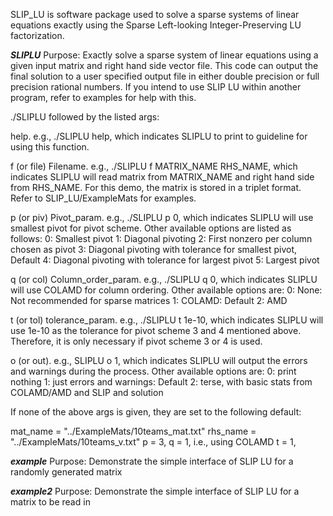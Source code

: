 SLIP_LU is software package used to solve a sparse systems of linear equations
exactly using the Sparse Left-looking Integer-Preserving LU factorization.

*********SLIPLU*********
Purpose: Exactly solve a sparse system of linear equations using a given input
         matrix and right hand side vector file. This code can output the final
         solution to a user specified output file in either double precision or
         full precision rational numbers. If you intend to use SLIP LU within
         another program, refer to examples for help with this.

./SLIPLU followed by the listed args:

help. e.g., ./SLIPLU help, which indicates SLIPLU to print to guideline
for using this function.

f (or file) Filename. e.g., ./SLIPLU f MATRIX_NAME RHS_NAME, which indicates
SLIPLU will read matrix from MATRIX_NAME and right hand side from RHS_NAME.
For this demo, the matrix is stored in a triplet format. Refer to
SLIP_LU/ExampleMats for examples.

p (or piv) Pivot_param. e.g., ./SLIPLU p 0, which indicates SLIPLU will use
smallest pivot for pivot scheme. Other available options are listed
as follows:
       0: Smallest pivot
       1: Diagonal pivoting
       2: First nonzero per column chosen as pivot
       3: Diagonal pivoting with tolerance for smallest pivot, Default
       4: Diagonal pivoting with tolerance for largest pivot
       5: Largest pivot

q (or col) Column_order_param. e.g., ./SLIPLU q 0, which indicates SLIPLU
will use COLAMD for column ordering. Other available options are:
       0: None: Not recommended for sparse matrices
       1: COLAMD: Default
       2: AMD

t (or tol) tolerance_param. e.g., ./SLIPLU t 1e-10, which indicates SLIPLU
will use 1e-10 as the tolerance for pivot scheme 3 and 4 mentioned above.
Therefore, it is only necessary if pivot scheme 3 or 4 is used.

o (or out). e.g., SLIPLU o 1, which indicates SLIPLU will output the
errors and warnings during the process. Other available options are:
       0: print nothing
       1: just errors and warnings: Default
       2: terse, with basic stats from COLAMD/AMD and SLIP and solution

If none of the above args is given, they are set to the following default:

  mat_name = "../ExampleMats/10teams_mat.txt"
  rhs_name = "../ExampleMats/10teams_v.txt"
  p = 3, 
  q = 1, i.e., using COLAMD
  t = 1,


*********example*********
Purpose: Demonstrate the simple interface of SLIP LU for a randomly generated
         matrix

*********example2*********
Purpose: Demonstrate the simple interface of SLIP LU for a matrix to be read in

